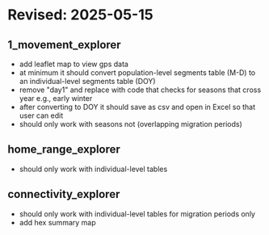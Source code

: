 # Revised: 2025-05-15

## 1_movement_explorer

- add leaflet map to view gps data
- at minimum it should convert population-level segments table (M-D) to an individual-level segments table (DOY)
- remove "day1" and replace with code that checks for seasons that cross year e.g., early winter
- after converting to DOY it should save as csv and open in Excel so that user can edit
- should only work with seasons not (overlapping migration periods)

## home_range_explorer

- should only work with individual-level tables


## connectivity_explorer

- should only work with individual-level tables for migration periods only
- add hex summary map
